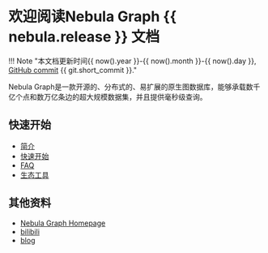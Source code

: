 # 欢迎阅读Nebula Graph {{ nebula.release }} 文档

!!! Note "本文档更新时间{{ now().year }}-{{ now().month }}-{{ now().day }}, [GitHub commit](https://github.com/vesoft-inc/nebula-docs-cn) {{ git.short_commit }}."

Nebula Graph是一款开源的、分布式的、易扩展的原生图数据库，能够承载数千亿个点和数万亿条边的超大规模数据集，并且提供毫秒级查询。

## 快速开始

* [简介](1.introduction/1.what-is-nebula-graph.md)
* [快速开始](2.quick-start/1.quick-start-workflow.md)
* [FAQ](19.FAQ/0.FAQ.md)
* [生态工具](20.appendix/6.eco-tool-version.md)

## 其他资料

- [Nebula Graph Homepage](https://nebula-graph.com.cn/)
- [bilibili](https://space.bilibili.com/472621355)
- [blog](https://nebula-graph.com.cn/posts/)

